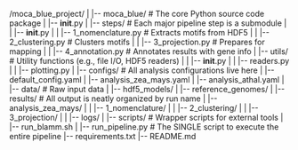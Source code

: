 /moca_blue_project/
|
|-- moca_blue/                # The core Python source code package
|   |-- __init__.py
|   |-- steps/                # Each major pipeline step is a submodule
|   |   |-- __init__.py
|   |   |-- 1_nomenclature.py # Extracts motifs from HDF5
|   |   |-- 2_clustering.py   # Clusters motifs
|   |   |-- 3_projection.py   # Prepares for mapping
|   |   |-- 4_annotation.py   # Annotates results with gene info
|   |-- utils/                # Utility functions (e.g., file I/O, HDF5 readers)
|   |   |-- __init__.py
|   |   |-- readers.py
|   |   |-- plotting.py
|
|-- configs/                  # All analysis configurations live here
|   |-- default_config.yaml
|   |-- analysis_zea_mays.yaml
|   |-- analysis_athal.yaml
|
|-- data/                     # Raw input data
|   |-- hdf5_models/
|   |-- reference_genomes/
|
|-- results/                  # All output is neatly organized by run name
|   |-- analysis_zea_mays/
|   |   |-- 1_nomenclature/
|   |   |-- 2_clustering/
|   |   |-- 3_projection/
|   |   |-- logs/
|
|-- scripts/                  # Wrapper scripts for external tools
|   |-- run_blamm.sh
|
|-- run_pipeline.py           # The SINGLE script to execute the entire pipeline
|-- requirements.txt
|-- README.md

